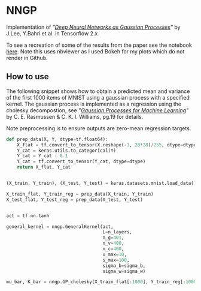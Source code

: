 # NNGP

Implementation of *"[Deep Neural Networks as Gaussian Processes](https://arxiv.org/abs/1711.00165)"* by J.Lee, Y.Bahri et al. in Tensorflow 2.x

To see a recreation of some of the results from the paper see the notebook [here](https://nbviewer.jupyter.org/github/erees1/NNGP/blob/master/nngp_experiments.ipynb). Note this uses nbviewer as I used Bokeh for my plots which do not render in Github.

## How to use

The following snippet shows how to obtain a predicted mean and variance of the first 1000 items of MNIST using a gaussian process with a specified kernel. The gaussian process is implemented as a regression using the cholesky decompostion, see *"[Gaussian Processes for Machine Learning](http://www.gaussianprocess.org/gpml/chapters/RW.pdf)"* by C. E. Rasmussen & C. K. I. Williams,  pg.19 for details.

Note preprocessing is to ensure outputs are zero-mean regression targets.

```python
def prep_data(X, Y, dtype=tf.float64):
    X_flat = tf.convert_to_tensor(X.reshape(-1, 28*28)/255, dtype=dtype)
    Y_cat = keras.utils.to_categorical(Y)
    Y_cat = Y_cat - 0.1
    Y_cat = tf.convert_to_tensor(Y_cat, dtype=dtype)
    return X_flat, Y_cat


(X_train, Y_train), (X_test, Y_test) = keras.datasets.mnist.load_data()

X_train_flat, Y_train_reg = prep_data(X_train, Y_train)
X_test_flat, Y_test_reg = prep_data(X_test, Y_test)


act = tf.nn.tanh

general_kernel = nngp.GeneralKernel(act,
                                    L=n_layers,
                                    n_g=401,
                                    n_v=400,
                                    n_c=400,
                                    u_max=10,
                                    s_max=100,
                                    sigma_b=sigma_b,
                                    sigma_w=sigma_w)

mu_bar, K_bar = nngp.GP_cholesky(X_train_flat[:1000], Y_train_reg[:1000], X_test_flat[:1000], K)

```